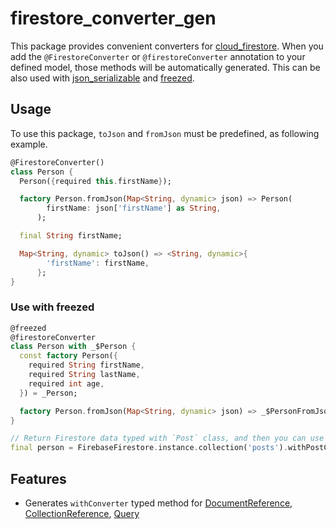 # firestore_converter_gen

This package provides convenient converters for [cloud_firestore](https://pub.dev/packages/cloud_firestore). When you add the `@FirestoreConverter` or `@firestoreConverter` annotation to your defined model, those methods will be automatically generated. This can be also used with [json_serializable](https://pub.dev/packages/json_serializable) and [freezed](https://pub.dev/packages/freezed).

## Usage

To use this package, `toJson` and `fromJson` must be predefined, as following example.

```dart:person.dart
@FirestoreConverter()
class Person {
  Person({required this.firstName});

  factory Person.fromJson(Map<String, dynamic> json) => Person(
        firstName: json['firstName'] as String,
      );

  final String firstName;

  Map<String, dynamic> toJson() => <String, dynamic>{
        'firstName': firstName,
      };
}
```

### Use with freezed

```dart:person.dart
@freezed
@firestoreConverter
class Person with _$Person {
  const factory Person({
    required String firstName,
    required String lastName,
    required int age,
  }) = _Person;

  factory Person.fromJson(Map<String, dynamic> json) => _$PersonFromJson(json);
}
```

```dart
// Return Firestore data typed with `Post` class, and then you can use some properties easily.
final person = FirebaseFirestore.instance.collection('posts').withPostConverter().snapshots();

```

## Features

- Generates `withConverter` typed method for [DocumentReference](https://pub.dev/documentation/cloud_firestore/latest/cloud_firestore/DocumentReference-class.html), [CollectionReference](https://pub.dev/documentation/cloud_firestore/latest/cloud_firestore/CollectionReference-class.html), [Query](https://pub.dev/documentation/cloud_firestore/latest/cloud_firestore/Query-class.html)

